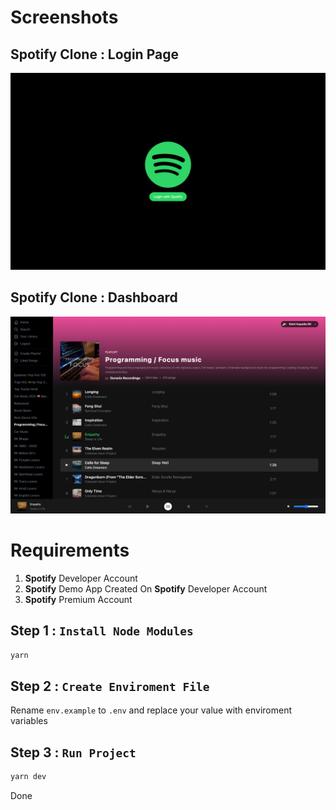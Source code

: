 # Screenshots
## Spotify Clone : Login Page
![](screenshots/spotifyCloneLoginScreen.png)
## Spotify Clone : Dashboard
![](screenshots/spotifyCloneDashboard.png)

# Requirements
1. **Spotify** Developer Account
2. **Spotify** Demo App Created On **Spotify** Developer Account
3. **Spotify** Premium Account

## Step 1 : `Install Node Modules`
```bash 
yarn
```

## Step 2 : `Create Enviroment File`
Rename `env.example` to `.env` and replace your value with enviroment variables

## Step 3 : `Run Project`
```bash 
yarn dev
```

Done